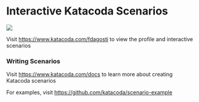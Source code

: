# Interactive Katacoda Scenarios

[![](http://shields.katacoda.com/katacoda/fdagosti/count.svg)](https://www.katacoda.com/fdagosti "Get your profile on Katacoda.com")

Visit https://www.katacoda.com/fdagosti to view the profile and interactive scenarios

### Writing Scenarios
Visit https://www.katacoda.com/docs to learn more about creating Katacoda scenarios

For examples, visit https://github.com/katacoda/scenario-example
